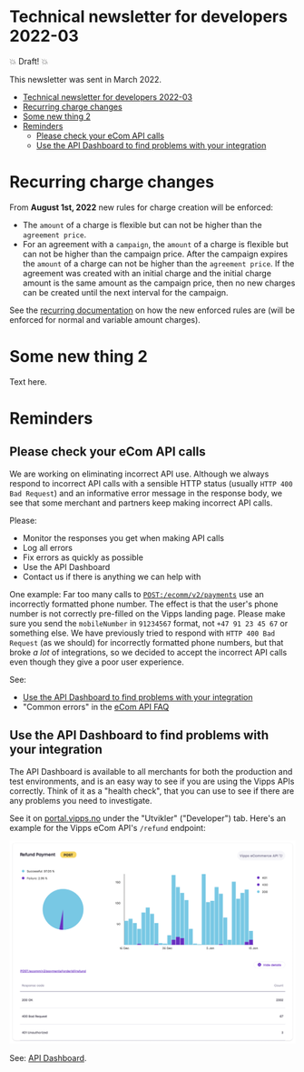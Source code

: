 # Technical newsletter for developers 2022-03

💥 Draft! 💥

This newsletter was sent in March 2022.

- [Technical newsletter for developers 2022-03](#technical-newsletter-for-developers-2022-03)
- [Recurring charge changes](#recurring-charge-changes)
- [Some new thing 2](#some-new-thing-2)
- [Reminders](#reminders)
  - [Please check your eCom API calls](#please-check-your-ecom-api-calls)
  - [Use the API Dashboard to find problems with your integration](#use-the-api-dashboard-to-find-problems-with-your-integration)

# Recurring charge changes

From **August 1st, 2022** new rules for charge creation will be enforced:

- The `amount` of a charge is flexible but can not be higher than the `agreement price`.
- For an agreement with a `campaign`, the `amount` of a charge is flexible but can not be higher than the campaign price. After the campaign expires the `amount` of a charge can not be higher than the `agreement price`.
If the agreement was created with an initial charge and the initial charge amount is the same amount as the campaign price, then no new charges can be created until the next interval for the campaign.

See the [recurring documentation]([https://github.com/vippsas/vipps-recurring-api/blob/master/vipps-recurring-api.md#create-charge) on how the new enforced rules are (will be enforced for normal and variable amount charges).

# Some new thing 2

Text here.

# Reminders

## Please check your eCom API calls

We are working on eliminating incorrect API use. Although we always respond to
incorrect API calls with a sensible HTTP status (usually `HTTP 400 Bad Request`)
and an informative error message in the response body, we see that some merchant
and partners keep making incorrect API calls.

Please:
- Monitor the responses you get when making API calls
- Log all errors
- Fix errors as quickly as possible
- Use the API Dashboard
- Contact us if there is anything we can help with

One example: Far too many calls to
[`POST:/ecomm/v2/payments`](https://vippsas.github.io/vipps-ecom-api/#/Vipps_eCom_API/initiatePaymentV3UsingPOST)
use an incorrectly formatted phone number.
The effect is that the user's phone number is not correctly pre-filled on
the Vipps landing page.
Please make sure you send the `mobileNumber` in `91234567` format, not
`+47 91 23 45 67` or something else.
We have previously tried to respond with `HTTP 400 Bad Request` (as we should)
for incorrectly formatted phone numbers, but that broke _a lot_  of integrations,
so we decided to accept the incorrect API calls even though they give a poor
user experience.

See:
* [Use the API Dashboard to find problems with your integration](#use-the-api-dashboard-to-find-problems-with-your-integration)
* "Common errors" in the
  [eCom API FAQ](https://github.com/vippsas/vipps-ecom-api/blob/master/vipps-ecom-api-faq.md)

## Use the API Dashboard to find problems with your integration

The API Dashboard is available to all merchants for both the production and test environments,
and is an easy way to see if you are using the Vipps APIs correctly.
Think of it as a "health check", that you can use to see if there are any
problems you need to investigate.

See it on
[portal.vipps.no](https://portal.vipps.no)
under the "Utvikler" ("Developer") tab.
Here's an example for the Vipps eCom API's `/refund` endpoint:

![API Dashboard example](images/2021-02-api-dashboard-example.png)

See:
[API Dashboard](https://github.com/vippsas/vipps-developers#api-dashboard).

